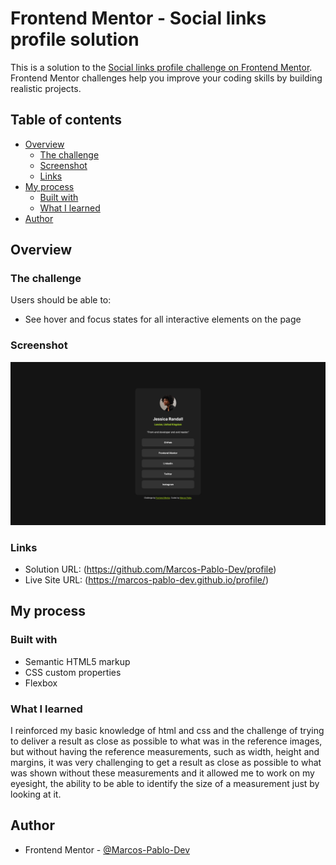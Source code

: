 # Frontend Mentor - Social links profile solution

This is a solution to the [Social links profile challenge on Frontend Mentor](https://www.frontendmentor.io/challenges/social-links-profile-UG32l9m6dQ). Frontend Mentor challenges help you improve your coding skills by building realistic projects. 

## Table of contents

- [Overview](#overview)
  - [The challenge](#the-challenge)
  - [Screenshot](#screenshot)
  - [Links](#links)
- [My process](#my-process)
  - [Built with](#built-with)
  - [What I learned](#what-i-learned)
- [Author](#author)

## Overview

### The challenge

Users should be able to:

- See hover and focus states for all interactive elements on the page

### Screenshot

![](./screenshot-project/screenshot-project.png)

### Links

- Solution URL: (https://github.com/Marcos-Pablo-Dev/profile)
- Live Site URL: (https://marcos-pablo-dev.github.io/profile/)

## My process

### Built with

- Semantic HTML5 markup
- CSS custom properties
- Flexbox

### What I learned

I reinforced my basic knowledge of html and css and the challenge of trying to deliver a result as close as possible to what was in the reference images, but without having the reference measurements, such as width, height and margins, it was very challenging to get a result as close as possible to what was shown without these measurements and it allowed me to work on my eyesight, the ability to be able to identify the size of a measurement just by looking at it.

## Author

- Frontend Mentor - [@Marcos-Pablo-Dev](https://www.frontendmentor.io/profile/Marcos-Pablo-Dev)
